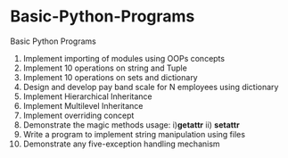 # Basic-Python-Programs
Basic Python Programs


1. Implement importing of modules using OOPs concepts
2. Implement 10 operations on string and Tuple
3. Implement 10 operations on sets and dictionary
4. Design and develop pay band scale for N employees using dictionary
5. Implement Hierarchical Inheritance
6. Implement Multilevel Inheritance
7. Implement overriding concept
8. Demonstrate the magic methods usage: i)__getattr__ ii) __setattr__
9. Write a program to implement string manipulation using files
10. Demonstrate any five-exception handling mechanism
